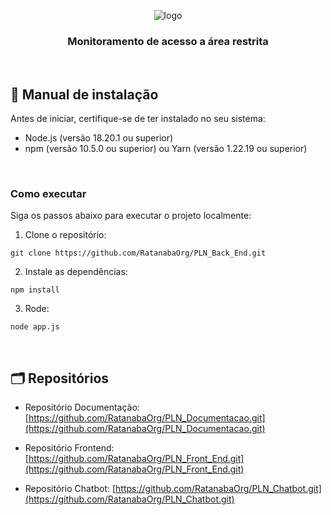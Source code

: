 <div align="center" id="menu">

![logo](https://github.com/RatanabaOrg/back_end/assets/100284976/e96da343-9303-4902-986b-a4546261f532)

<h3> Monitoramento de acesso a área restrita </h3>

</div> 

<br>

 ## :scroll: Manual de instalação

Antes de iniciar, certifique-se de ter instalado no seu sistema:
- Node.js (versão 18.20.1 ou superior)
- npm (versão 10.5.0 ou superior) ou Yarn (versão 1.22.19 ou superior)

<br>

### Como executar

Siga os passos abaixo para executar o projeto localmente:

1. Clone o repositório:
  ```
  git clone https://github.com/RatanabaOrg/PLN_Back_End.git
  ```
2. Instale as dependências:
  ```
  npm install
  ```
3. Rode:
  ```
  node app.js
  ```

<br>

<h2> 🗂 Repositórios </h2>

- Repositório Documentação: [https://github.com/RatanabaOrg/PLN_Documentacao.git](https://github.com/RatanabaOrg/PLN_Documentacao.git)

- Repositório Frontend: [https://github.com/RatanabaOrg/PLN_Front_End.git](https://github.com/RatanabaOrg/PLN_Front_End.git)
  
- Repositório Chatbot: [https://github.com/RatanabaOrg/PLN_Chatbot.git](https://github.com/RatanabaOrg/PLN_Chatbot.git)

<br>
